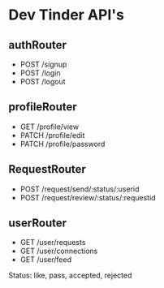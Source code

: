 # Dev Tinder API's

## authRouter
- POST /signup
- POST /login
- POST /logout 

## profileRouter
- GET /profile/view
- PATCH /profile/edit
- PATCH /profile/password

## RequestRouter
- POST /request/send/:status/:userid
- POST /request/review/:status/:requestid

## userRouter
- GET /user/requests
- GET /user/connections
- GET /user/feed 

Status: like, pass, accepted, rejected
